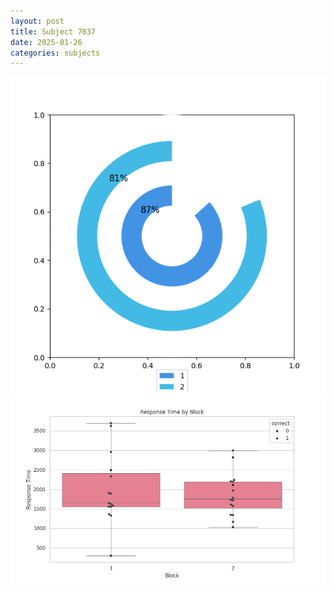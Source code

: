 ```yaml
---
layout: post
title: Subject 7037
date: 2025-01-26
categories: subjects
---
```


![](data/7037/run-9/7037__acc_test.png)
![](data/7037/run-9/7037_rt.png)

